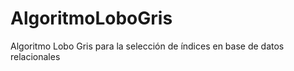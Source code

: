 # AlgoritmoLoboGris
 Algoritmo Lobo Gris para la selección de índices en base de datos relacionales
